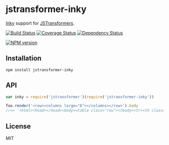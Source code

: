 # jstransformer-inky

[Inky](https://github.com/zurb/inky) support for [JSTransformers](http://github.com/jstransformers).

[![Build Status](https://img.shields.io/travis/jstransformers/jstransformer-inky/master.svg)](https://travis-ci.org/jstransformers/jstransformer-inky)
[![Coverage Status](https://img.shields.io/codecov/c/github/jstransformers/jstransformer-inky/master.svg)](https://codecov.io/gh/jstransformers/jstransformer-inky)
[![Dependency Status](https://img.shields.io/david/jstransformers/jstransformer-inky/master.svg)](http://david-dm.org/jstransformers/jstransformer-inky)

[![NPM version](https://img.shields.io/npm/v/jstransformer-inky.svg)](https://www.npmjs.org/package/jstransformer-inky)

## Installation

    npm install jstransformer-inky

## API

```js
var inky = require('jstransformer')(require('jstransformer-inky'))

foo.render('<row><columns large="6"></columns></row>').body
//=> '<html><head></head><body><table class="row"><tbody><tr><th class="small-12 large-6 columns first last"><table><tr><th></th></tr></table></th></tr></tbody></table></body></html>'
```

## License

MIT
